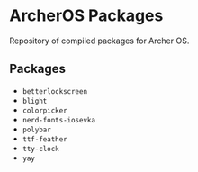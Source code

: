 # ArcherOS Packages
Repository of compiled packages for Archer OS.

## Packages

- `betterlockscreen`
- `blight`
- `colorpicker`
- `nerd-fonts-iosevka`
- `polybar`
- `ttf-feather`
- `tty-clock`
- `yay`

